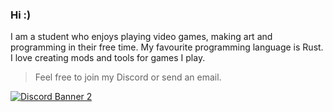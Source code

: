 ### Hi :)

I am a student who enjoys playing video games, making art and programming in their free time. My favourite programming language is Rust. I love creating mods and tools for games I play.

> Feel free to join my Discord or send an email.

[![Discord Banner 2](https://discordapp.com/api/guilds/1051165269709557813/widget.png?style=banner2)](https://discord.gg/x6NG5qDRMZ)
